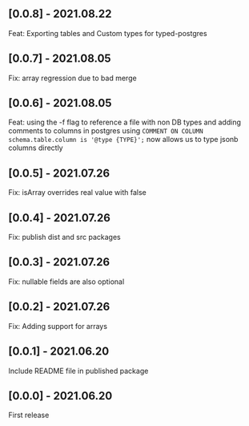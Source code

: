## [0.0.8] - 2021.08.22

Feat: Exporting tables and Custom types for typed-postgres

## [0.0.7] - 2021.08.05

Fix: array regression due to bad merge

## [0.0.6] - 2021.08.05

Feat: using the -f flag to reference a file with non DB types and adding comments to columns in postgres using `COMMENT ON COLUMN schema.table.column is '@type {TYPE}';` now allows us to type jsonb columns directly

## [0.0.5] - 2021.07.26

Fix: isArray overrides real value with false

## [0.0.4] - 2021.07.26

Fix: publish dist and src packages

## [0.0.3] - 2021.07.26

Fix: nullable fields are also optional

## [0.0.2] - 2021.07.26

Fix: Adding support for arrays

## [0.0.1] - 2021.06.20

Include README file in published package

## [0.0.0] - 2021.06.20

First release
